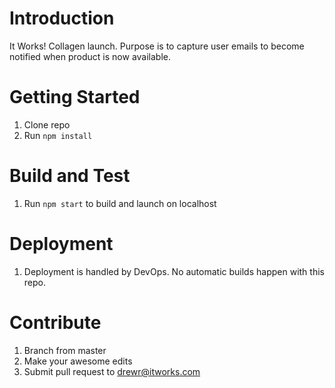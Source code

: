 # Introduction 
It Works! Collagen launch. Purpose is to capture user emails to become notified when product is now available.

# Getting Started
1. Clone repo
2. Run ```npm install```

# Build and Test
1. Run ```npm start``` to build and launch on localhost

# Deployment
1. Deployment is handled by DevOps. No automatic builds happen with this repo.

# Contribute
1. Branch from master
2. Make your awesome edits
3. Submit pull request to drewr@itworks.com
